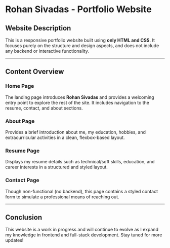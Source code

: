 # Rohan Sivadas - Portfolio Website

##  Website Description

This is a responsive portfolio website built using **only HTML and CSS**. It focuses purely on the structure and design aspects, and does not include any backend or interactive functionality.

---

##  Content Overview

### Home Page

The landing page introduces **Rohan Sivadas** and provides a welcoming entry point to explore the rest of the site. It includes navigation to the resume, contact, and about sections.

### About Page

Provides a brief introduction about me, my education, hobbies, and extracurricular activities in a clean, flexbox-based layout.

### Resume Page

Displays my resume details such as technical/soft skills, education, and career interests in a structured and styled layout.

### Contact Page

Though non-functional (no backend), this page contains a styled contact form to simulate a professional means of reaching out.

---

## Conclusion

This website is a work in progress and will continue to evolve as I expand my knowledge in frontend and full-stack development. Stay tuned for more updates!
